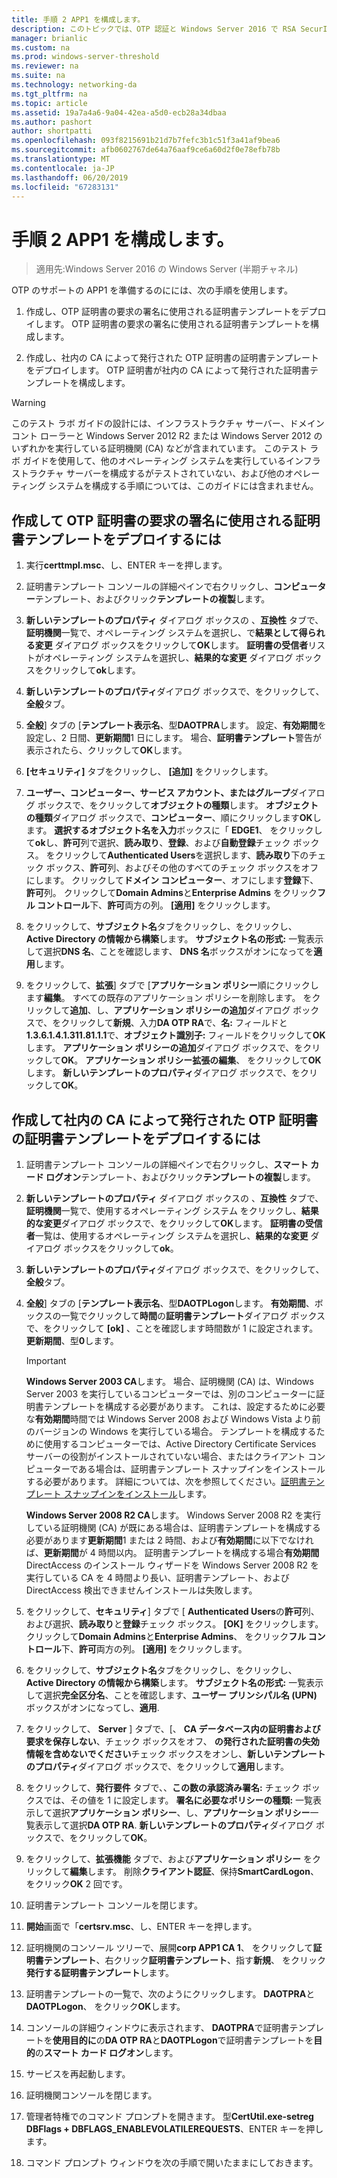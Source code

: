 ```yaml
---
title: 手順 2 APP1 を構成します。
description: このトピックでは、OTP 認証と Windows Server 2016 で RSA SecurID を使用した DirectAccess のデモンストレーションのテスト ラボ ガイドの一部
manager: brianlic
ms.custom: na
ms.prod: windows-server-threshold
ms.reviewer: na
ms.suite: na
ms.technology: networking-da
ms.tgt_pltfrm: na
ms.topic: article
ms.assetid: 19a7a4a6-9a04-42ea-a5d0-ecb28a34dbaa
ms.author: pashort
author: shortpatti
ms.openlocfilehash: 093f8215691b21d7b7fefc3b1c51f3a41af9bea6
ms.sourcegitcommit: afb0602767de64a76aaf9ce6a60d2f0e78efb78b
ms.translationtype: MT
ms.contentlocale: ja-JP
ms.lasthandoff: 06/20/2019
ms.locfileid: "67283131"
---
```

# <a name="step-2-configure-app1"></a>手順 2 APP1 を構成します。

>適用先:Windows Server 2016 の Windows Server (半期チャネル)

OTP のサポートの APP1 を準備するのにには、次の手順を使用します。  
  
1. 作成し、OTP 証明書の要求の署名に使用される証明書テンプレートをデプロイします。 OTP 証明書の要求の署名に使用される証明書テンプレートを構成します。  
  
2. 作成し、社内の CA によって発行された OTP 証明書の証明書テンプレートをデプロイします。 OTP 証明書が社内の CA によって発行された証明書テンプレートを構成します。  
  
> [!WARNING]  
> このテスト ラボ ガイドの設計には、インフラストラクチャ サーバー、ドメイン コント ローラーと Windows Server 2012 R2 または Windows Server 2012 のいずれかを実行している証明機関 (CA) などが含まれています。 このテスト ラボ ガイドを使用して、他のオペレーティング システムを実行しているインフラストラクチャ サーバーを構成するがテストされていない、および他のオペレーティング システムを構成する手順については、このガイドには含まれません。  
  
## <a name="DAOTPRA"></a>作成して OTP 証明書の要求の署名に使用される証明書テンプレートをデプロイするには  
  
1.  実行**certtmpl.msc**、し、ENTER キーを押します。  
  
2.  証明書テンプレート コンソールの詳細ペインで右クリックし、**コンピューター**テンプレート、およびクリック**テンプレートの複製**します。  
  
3.  **新しいテンプレートのプロパティ** ダイアログ ボックスの 、**互換性** タブで、**証明機関**一覧で、オペレーティング システムを選択し、で**結果として得られる変更** ダイアログ ボックスをクリックして**OK**します。 **証明書の受信者**リストがオペレーティング システムを選択し、**結果的な変更** ダイアログ ボックスをクリックして**ok**します。  
  
4.  **新しいテンプレートのプロパティ**ダイアログ ボックスで、をクリックして、**全般**タブ。  
  
5.  **全般**] タブの [**テンプレート表示名**、型**DAOTPRA**します。 設定、**有効期間**を設定し、2 日間、**更新期間**1 日にします。 場合、**証明書テンプレート**警告が表示されたら、クリックして**OK**します。  
  
6.  **[セキュリティ]** タブをクリックし、 **[追加]** をクリックします。  
  
7.  **ユーザー、コンピューター、サービス アカウント、またはグループ**ダイアログ ボックスで、をクリックして**オブジェクトの種類**します。 **オブジェクトの種類**ダイアログ ボックスで、**コンピューター**、順にクリックします**OK**します。 **選択するオブジェクト名を入力**ボックスに「 **EDGE1**、 をクリックして**ok**し、**許可**列で選択、**読み取り**、**登録**、および**自動登録**チェック ボックス。 をクリックして**Authenticated Users**を選択します、**読み取り**下のチェック ボックス、**許可**列、およびその他のすべてのチェック ボックスをオフにします。 クリックして**ドメイン コンピューター**、オフにします**登録**下、**許可**列。 クリックして**Domain Admins**と**Enterprise Admins**  をクリック**フル コントロール**下、**許可**両方の列。 **[適用]** をクリックします。  
  
8.  をクリックして、**サブジェクト名**タブをクリックし、をクリックし、 **Active Directory の情報から構築**します。 **サブジェクト名の形式:** 一覧表示して選択**DNS 名**、ことを確認します、 **DNS 名**ボックスがオンになってを**適用**します。  
  
9. をクリックして、**拡張**] タブで [**アプリケーション ポリシー**順にクリックします**編集**。 すべての既存のアプリケーション ポリシーを削除します。 をクリックして**追加**、し、**アプリケーション ポリシーの追加**ダイアログ ボックスで、をクリックして**新規**、入力**DA OTP RA**で、**名:** フィールドと**1.3.6.1.4.1.311.81.1.1**で、**オブジェクト識別子:** フィールドをクリックして**OK**します。 **アプリケーション ポリシーの追加**ダイアログ ボックスで、をクリックして**OK**。 **アプリケーション ポリシー拡張の編集**、 をクリックして**OK**します。 **新しいテンプレートのプロパティ**ダイアログ ボックスで、をクリックして**OK**。  
  
## <a name="DAOTPLogon"></a>作成して社内の CA によって発行された OTP 証明書の証明書テンプレートをデプロイするには  
  
1.  証明書テンプレート コンソールの詳細ペインで右クリックし、**スマート カード ログオン**テンプレート、およびクリック**テンプレートの複製**します。  
  
2.  **新しいテンプレートのプロパティ** ダイアログ ボックスの 、**互換性** タブで、**証明機関**一覧で、使用するオペレーティング システム をクリックし、**結果的な変更**ダイアログ ボックスで、をクリックして**OK**します。 **証明書の受信者**一覧は、使用するオペレーティング システムを選択し、**結果的な変更** ダイアログ ボックスをクリックして**ok**。  
  
3.  **新しいテンプレートのプロパティ**ダイアログ ボックスで、をクリックして、**全般**タブ。  
  
4.  **全般**] タブの [**テンプレート表示名**、型**DAOTPLogon**します。 **有効期間**、ボックスの一覧でクリックして**時間**の**証明書テンプレート**ダイアログ ボックスで、をクリックして **[ok]** 、ことを確認します時間数が 1 に設定されます。 **更新期間**、型**0**します。  
  
    > [!IMPORTANT]  
    > **Windows Server 2003 CA**します。 場合、証明機関 (CA) は、Windows Server 2003 を実行しているコンピューターでは、別のコンピューターに証明書テンプレートを構成する必要があります。 これは、設定するために必要な**有効期間**時間では Windows Server 2008 および Windows Vista より前のバージョンの Windows を実行している場合。 テンプレートを構成するために使用するコンピューターでは、Active Directory Certificate Services サーバーの役割がインストールされていない場合、またはクライアント コンピューターである場合は、証明書テンプレート スナップインをインストールする必要があります。 詳細については、次を参照してください。[証明書テンプレート スナップインをインストール](https://technet.microsoft.com/library/cc732445.aspx)します。  
    >   
    > **Windows Server 2008 R2 CA**します。 Windows Server 2008 R2 を実行している証明機関 (CA) が既にある場合は、証明書テンプレートを構成する必要があります**更新期間**1 または 2 時間、および**有効期間**に以下でなければ、**更新期間**が 4 時間以内。 証明書テンプレートを構成する場合**有効期間**DirectAccess のインストール ウィザードを Windows Server 2008 R2 を実行している CA を 4 時間より長い、証明書テンプレート、および DirectAccess 検出できませんインストールは失敗します。  
  
5.  をクリックして、**セキュリティ**] タブで [ **Authenticated Users**の**許可**列、および選択、**読み取り**と**登録**チェック ボックス。 **[OK]** をクリックします。 クリックして**Domain Admins**と**Enterprise Admins**、 をクリック**フル コントロール**下、**許可**両方の列。 **[適用]** をクリックします。  
  
6.  をクリックして、**サブジェクト名**タブをクリックし、をクリックし、 **Active Directory の情報から構築**します。 **サブジェクト名の形式:** 一覧表示して選択**完全区分名**、ことを確認します、**ユーザー プリンシパル名 (UPN)** ボックスがオンになってし、**適用**.  
  
7.  をクリックして、 **Server** ] タブで、[、 **CA データベース内の証明書および要求を保存しない**、チェック ボックスをオフ、 **の発行された証明書の失効情報を含めないでください**チェック ボックスをオンし、**新しいテンプレートのプロパティ**ダイアログ ボックスで、をクリックして**適用**します。  
  
8.  をクリックして、**発行要件** タブで、、**この数の承認済み署名:**  チェック ボックスでは、その値を 1 に設定します。 **署名に必要なポリシーの種類:** 一覧表示して選択**アプリケーション ポリシー**、し、**アプリケーション ポリシー**一覧表示して選択**DA OTP RA**. **新しいテンプレートのプロパティ**ダイアログ ボックスで、をクリックして**OK**。  
  
9. をクリックして、**拡張機能** タブで、および**アプリケーション ポリシー**  をクリックして**編集**します。 削除**クライアント認証**、保持**SmartCardLogon**、 をクリック**OK** 2 回です。  
  
10. 証明書テンプレート コンソールを閉じます。  
  
11. **開始**画面で「**certsrv.msc**、し、ENTER キーを押します。  
  
12. 証明機関のコンソール ツリーで、展開**corp APP1 CA 1**、 をクリックして**証明書テンプレート**、右クリック**証明書テンプレート**、指す**新規**、 をクリック**発行する証明書テンプレート**します。  
  
13. 証明書テンプレートの一覧で、次のようにクリックします。 **DAOTPRA**と**DAOTPLogon**、 をクリック**OK**します。  
  
14. コンソールの詳細ウィンドウに表示されます、 **DAOTPRA**で証明書テンプレートを**使用目的に**の**DA OTP RA**と**DAOTPLogon**で証明書テンプレートを**目的**の**スマート カード ログオン**します。  
  
15. サービスを再起動します。  
  
16. 証明機関コンソールを閉じます。  
  
17. 管理者特権でのコマンド プロンプトを開きます。 型**CertUtil.exe-setreg DBFlags + DBFLAGS_ENABLEVOLATILEREQUESTS**、ENTER キーを押します。  
  
18. コマンド プロンプト ウィンドウを次の手順で開いたままにしておきます。  
  


